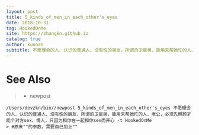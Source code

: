 ```yaml
---
layout: post
title: 5_kinds_of_men_in_each_other's_eyes
date: 2018-10-31
tag: HookedOnMe
site: https://zhangkn.github.io
catalog: true
author: kunnan
subtitle: 不愿理会的人、认识的普通人、没有性的朋友，所谓的卫星男，能用来帮她忙的人、老公，必须先照顾才能个对方sex、情人，只因为和你在一起和你sex而开心
---
```








# See Also 

>* newpost 
>
```
/Users/devzkn/bin//newpost 5_kinds_of_men_in_each_other's_eyes 不愿理会的人、认识的普通人、没有性的朋友，所谓的卫星男，能用来帮她忙的人、老公，必须先照顾才能个对方sex、情人，只因为和你在一起和你sex而开心 -t HookedOnMe
> #原来""的参数，需要自己加上""
```

